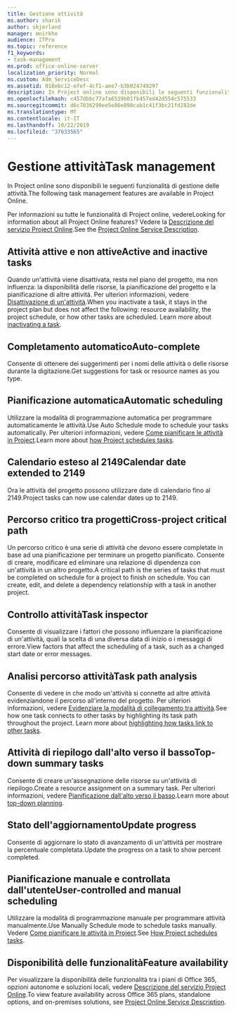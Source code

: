 ```yaml
---
title: Gestione attività
ms.author: sharik
author: skjerland
manager: mnirkhe
audience: ITPro
ms.topic: reference
f1_keywords:
- task-management
ms.prod: office-online-server
localization_priority: Normal
ms.custom: Adm_ServiceDesc
ms.assetid: 018ebc12-efef-4cf1-aee7-b3b024749297
description: In Project online sono disponibili le seguenti funzionalità di gestione delle attività.
ms.openlocfilehash: c457dbbc77afa6539b01fb457ed42d554c575533
ms.sourcegitcommit: d6c7836299ee5e86e890cab1c41f3bc21fd282de
ms.translationtype: MT
ms.contentlocale: it-IT
ms.lasthandoff: 10/22/2019
ms.locfileid: "37633565"
---
```

# <a name="task-management"></a><span data-ttu-id="afe2a-103">Gestione attività</span><span class="sxs-lookup"><span data-stu-id="afe2a-103">Task management</span></span>

<span data-ttu-id="afe2a-104">In Project online sono disponibili le seguenti funzionalità di gestione delle attività.</span><span class="sxs-lookup"><span data-stu-id="afe2a-104">The following task management features are available in Project Online.</span></span>
  
<span data-ttu-id="afe2a-105">Per informazioni su tutte le funzionalità di Project online, vedere</span><span class="sxs-lookup"><span data-stu-id="afe2a-105">Looking for information about all Project Online features?</span></span> <span data-ttu-id="afe2a-106">Vedere la [Descrizione del servizio Project Online](project-online-service-description.md).</span><span class="sxs-lookup"><span data-stu-id="afe2a-106">See the [Project Online Service Description](project-online-service-description.md).</span></span>
  
## <a name="active-and-inactive-tasks"></a><span data-ttu-id="afe2a-107">Attività attive e non attive</span><span class="sxs-lookup"><span data-stu-id="afe2a-107">Active and inactive tasks</span></span>

<span data-ttu-id="afe2a-p102">Quando un'attività viene disattivata, resta nel piano del progetto, ma non influenza: la disponibilità delle risorse, la pianificazione del progetto e la pianificazione di altre attività. Per ulteriori informazioni, vedere [Disattivazione di un'attività](https://go.microsoft.com/fwlink/p/?LinkId=271335).</span><span class="sxs-lookup"><span data-stu-id="afe2a-p102">When you inactivate a task, it stays in the project plan but does not affect the following: resource availability, the project schedule, or how other tasks are scheduled. Learn more about [inactivating a task](https://go.microsoft.com/fwlink/p/?LinkId=271335).</span></span>
  
## <a name="auto-complete"></a><span data-ttu-id="afe2a-110">Completamento automatico</span><span class="sxs-lookup"><span data-stu-id="afe2a-110">Auto-complete</span></span>

<span data-ttu-id="afe2a-111">Consente di ottenere dei suggerimenti per i nomi delle attività o delle risorse durante la digitazione.</span><span class="sxs-lookup"><span data-stu-id="afe2a-111">Get suggestions for task or resource names as you type.</span></span> 
  
## <a name="automatic-scheduling"></a><span data-ttu-id="afe2a-112">Pianificazione automatica</span><span class="sxs-lookup"><span data-stu-id="afe2a-112">Automatic scheduling</span></span>

<span data-ttu-id="afe2a-113">Utilizzare la modalità di programmazione automatica per programmare automaticamente le attività.</span><span class="sxs-lookup"><span data-stu-id="afe2a-113">Use Auto Schedule mode to schedule your tasks automatically.</span></span> <span data-ttu-id="afe2a-114">Per ulteriori informazioni, vedere [Come pianificare le attività in Project](https://go.microsoft.com/fwlink/p/?LinkId=271331).</span><span class="sxs-lookup"><span data-stu-id="afe2a-114">Learn more about [how Project schedules tasks](https://go.microsoft.com/fwlink/p/?LinkId=271331).</span></span> 
  
## <a name="calendar-date-extended-to-2149"></a><span data-ttu-id="afe2a-115">Calendario esteso al 2149</span><span class="sxs-lookup"><span data-stu-id="afe2a-115">Calendar date extended to 2149</span></span>

<span data-ttu-id="afe2a-116">Ora le attività del progetto possono utilizzare date di calendario fino al 2149.</span><span class="sxs-lookup"><span data-stu-id="afe2a-116">Project tasks can now use calendar dates up to 2149.</span></span> 
  
## <a name="cross-project-critical-path"></a><span data-ttu-id="afe2a-117">Percorso critico tra progetti</span><span class="sxs-lookup"><span data-stu-id="afe2a-117">Cross-project critical path</span></span>

<span data-ttu-id="afe2a-p104">Un percorso critico è una serie di attività che devono essere completate in base ad una pianificazione per terminare un progetto pianificato. Consente di creare, modificare ed eliminare una relazione di dipendenza con un'attività in un altro progetto.</span><span class="sxs-lookup"><span data-stu-id="afe2a-p104">A critical path is the series of tasks that must be completed on schedule for a project to finish on schedule. You can create, edit, and delete a dependency relationship with a task in another project.</span></span> 
  
## <a name="task-inspector"></a><span data-ttu-id="afe2a-120">Controllo attività</span><span class="sxs-lookup"><span data-stu-id="afe2a-120">Task inspector</span></span>

<span data-ttu-id="afe2a-121">Consente di visualizzare i fattori che possono influenzare la pianificazione di un'attività, quali la scelta di una diversa data di inizio o i messaggi di errore.</span><span class="sxs-lookup"><span data-stu-id="afe2a-121">View factors that affect the scheduling of a task, such as a changed start date or error messages.</span></span>
  
## <a name="task-path-analysis"></a><span data-ttu-id="afe2a-122">Analisi percorso attività</span><span class="sxs-lookup"><span data-stu-id="afe2a-122">Task path analysis</span></span>

<span data-ttu-id="afe2a-p105">Consente di vedere in che modo un'attività si connette ad altre attività evidenziandone il percorso all'interno del progetto. Per ulteriori informazioni, vedere [Evidenziare la modalità di collegamento tra attività](https://go.microsoft.com/fwlink/p/?LinkId=271345).</span><span class="sxs-lookup"><span data-stu-id="afe2a-p105">See how one task connects to other tasks by highlighting its task path throughout the project. Learn more about [highlighting how tasks link to other tasks](https://go.microsoft.com/fwlink/p/?LinkId=271345).</span></span>
  
## <a name="top-down-summary-tasks"></a><span data-ttu-id="afe2a-125">Attività di riepilogo dall'alto verso il basso</span><span class="sxs-lookup"><span data-stu-id="afe2a-125">Top-down summary tasks</span></span>

<span data-ttu-id="afe2a-126">Consente di creare un'assegnazione delle risorse su un'attività di riepilogo.</span><span class="sxs-lookup"><span data-stu-id="afe2a-126">Create a resource assignment on a summary task.</span></span> <span data-ttu-id="afe2a-127">Per ulteriori informazioni, vedere [Pianificazione dall'alto verso il basso](https://go.microsoft.com/fwlink/p/?LinkId=271333).</span><span class="sxs-lookup"><span data-stu-id="afe2a-127">Learn more about [top-down planning](https://go.microsoft.com/fwlink/p/?LinkId=271333).</span></span>
  
## <a name="update-progress"></a><span data-ttu-id="afe2a-128">Stato dell'aggiornamento</span><span class="sxs-lookup"><span data-stu-id="afe2a-128">Update progress</span></span>

<span data-ttu-id="afe2a-129">Consente di aggiornare lo stato di avanzamento di un'attività per mostrare la percentuale completata.</span><span class="sxs-lookup"><span data-stu-id="afe2a-129">Update the progress on a task to show percent completed.</span></span>
  
## <a name="user-controlled-and-manual-scheduling"></a><span data-ttu-id="afe2a-130">Pianificazione manuale e controllata dall'utente</span><span class="sxs-lookup"><span data-stu-id="afe2a-130">User-controlled and manual scheduling</span></span>

<span data-ttu-id="afe2a-131">Utilizzare la modalità di programmazione manuale per programmare attività manualmente.</span><span class="sxs-lookup"><span data-stu-id="afe2a-131">Use Manually Schedule mode to schedule tasks manually.</span></span> <span data-ttu-id="afe2a-132">Vedere [Come pianificare le attività in Project](https://go.microsoft.com/fwlink/p/?LinkId=271331).</span><span class="sxs-lookup"><span data-stu-id="afe2a-132">See [How Project schedules tasks](https://go.microsoft.com/fwlink/p/?LinkId=271331).</span></span>
  
## <a name="feature-availability"></a><span data-ttu-id="afe2a-133">Disponibilità delle funzionalità</span><span class="sxs-lookup"><span data-stu-id="afe2a-133">Feature availability</span></span>

<span data-ttu-id="afe2a-134">Per visualizzare la disponibilità delle funzionalità tra i piani di Office 365, opzioni autonome e soluzioni locali, vedere [Descrizione del servizio Project Online](project-online-service-description.md).</span><span class="sxs-lookup"><span data-stu-id="afe2a-134">To view feature availability across Office 365 plans, standalone options, and on-premises solutions, see [Project Online Service Description](project-online-service-description.md).</span></span>
  